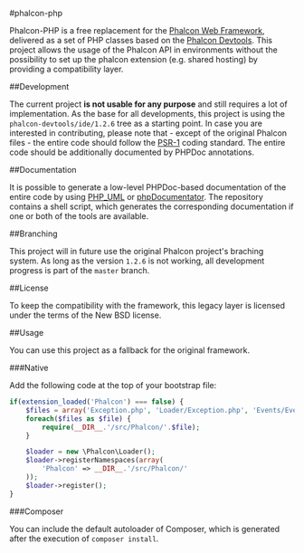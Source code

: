 #phalcon-php

Phalcon-PHP is a free replacement for the [Phalcon Web Framework](https://github.com/phalcon/cphalcon), delivered as a set of PHP classes based on the [Phalcon Devtools](https://github.com/phalcon/phalcon-devtools). This project allows the usage of the Phalcon API in environments without the possibility to set up the phalcon extension (e.g. shared hosting) by providing a compatibility layer.

##Development

The current project **is not usable for any purpose** and still requires a lot of implementation. As the base for all developments, this project is using the `phalcon-devtools/ide/1.2.6` tree as a starting point.
In case you are interested in contributing, please note that - except of the original Phalcon files - the entire code should follow the [PSR-1](https://github.com/php-fig/fig-standards/blob/master/accepted/PSR-1-basic-coding-standard.md) coding standard. The entire code should be additionally documented by PHPDoc annotations.

##Documentation

It is possible to generate a low-level PHPDoc-based documentation of the entire code by using [PHP_UML](https://pear.php.net/manual/en/package.php.php-uml.command-line.php) or [phpDocumentator](http://www.phpdoc.org/). The repository contains a shell script, which generates the corresponding documentation if one or both of the tools are available.

##Branching

This project will in future use the original Phalcon project's braching system. As long as the version `1.2.6` is not working, all development progress is part of the `master` branch.

##License

To keep the compatibility with the framework, this legacy layer is licensed under the terms of the New BSD license.

##Usage

You can use this project as a fallback for the original framework.

###Native

Add the following code at the top of your bootstrap file:
```php
if(extension_loaded('Phalcon') === false) {
	$files = array('Exception.php', 'Loader/Exception.php', 'Events/EventsAwareInterface.php', 'Text.php', 'Loader.php');
	foreach($files as $file) {
		require(__DIR__.'/src/Phalcon/'.$file);
	}

	$loader = new \Phalcon\Loader();
	$loader->registerNamespaces(array(
		'Phalcon' => __DIR__.'/src/Phalcon/'
	));
	$loader->register();
}
```

###Composer

You can include the default autoloader of Composer, which is generated after the execution of `composer install`.